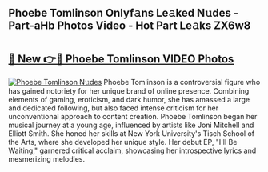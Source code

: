 ## Phoebe Tomlinson Onlyf𝚊ns Le𝚊ked N𝚞des - Part-aHb Photos Video - Hot Part Le𝚊ks ZX6w8

# <h2><a href="http://ac24291.deff.icu/?id=Phoebe+Tomlinson">🔗 New 👉🔴 Phoebe Tomlinson VIDEO Photos</a></h2>

[![Phoebe Tomlinson N𝚞des](https://i.imgur.com/rIISA9y.gif)](http://ac24291.deff.icu/?id=Phoebe+Tomlinson)
Phoebe Tomlinson is a controversial figure who has gained notoriety for her unique brand of online presence. Combining elements of gaming, eroticism, and dark humor, she has amassed a large and dedicated following, but also faced intense criticism for her unconventional approach to content creation. Phoebe Tomlinson began her musical journey at a young age, influenced by artists like Joni Mitchell and Elliott Smith. She honed her skills at New York University's Tisch School of the Arts, where she developed her unique style. Her debut EP, "I'll Be Waiting," garnered critical acclaim, showcasing her introspective lyrics and mesmerizing melodies.
